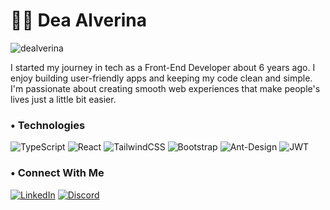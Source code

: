# 👩‍💻 Dea Alverina
<p align="left"> <img src="https://komarev.com/ghpvc/?username=dealverina&label=Profile%20views&color=0e75b6&style=flat" alt="dealverina" /> </p>
I started my journey in tech as a Front-End Developer about 6 years ago. I enjoy building user-friendly apps and keeping my code clean and simple. I'm passionate about creating smooth web experiences that make people's lives just a little bit easier.

### • Technologies

![TypeScript](https://img.shields.io/badge/typescript-%23007ACC.svg?style=for-the-badge&logo=typescript&logoColor=white)
![React](https://img.shields.io/badge/react-%2320232a.svg?style=for-the-badge&logo=react&logoColor=%2361DAFB) 
![TailwindCSS](https://img.shields.io/badge/tailwindcss-%2338B2AC.svg?style=for-the-badge&logo=tailwind-css&logoColor=white) 
![Bootstrap](https://img.shields.io/badge/bootstrap-%238511FA.svg?style=for-the-badge&logo=bootstrap&logoColor=white) 
![Ant-Design](https://img.shields.io/badge/-AntDesign-%230170FE?style=for-the-badge&logo=ant-design&logoColor=white) 
![JWT](https://img.shields.io/badge/JWT-black?style=for-the-badge&logo=JSON%20web%20tokens)

### • Connect With Me

[![LinkedIn](https://img.shields.io/badge/linkedin-%230077B5.svg?style=for-the-badge&logo=linkedin&logoColor=white)](https://linkedin.com/in/dealvrn) 
[![Discord](https://img.shields.io/badge/Discord-%235865F2.svg?style=for-the-badge&logo=discord&logoColor=white)](https://discord.com/users/466894730471669771) 

